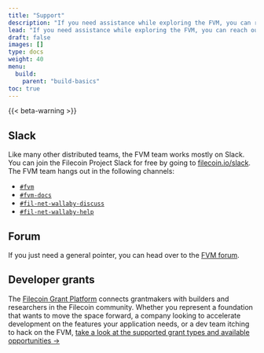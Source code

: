 ```yaml
---
title: "Support"
description: "If you need assistance while exploring the FVM, you can reach out to the team and community using the links on this page. Since the FVM project is still in it's early phases, you should expect these links to change over time."
lead: "If you need assistance while exploring the FVM, you can reach out to the team and community using the links on this page. Since the FVM project is still in it's early phases, you should expect these links to change over time."
draft: false
images: []
type: docs
weight: 40
menu:
  build:
    parent: "build-basics"
toc: true
---
```


{{< beta-warning >}}

## Slack

Like many other distributed teams, the FVM team works mostly on Slack. You can join the Filecoin Project Slack for free by going to [filecoin.io/slack](https://filecoin.io/slack/). The FVM team hangs out in the following channels:

- [`#fvm`](https://filecoinproject.slack.com/archives/C029MT4PQB1)
- [`#fvm-docs`](https://filecoinproject.slack.com/archives/C03MDFERKMJ)
- [`#fil-net-wallaby-discuss`](https://filecoinproject.slack.com/archives/C03KGBTJ0BY)
- [`#fil-net-wallaby-help`](https://filecoinproject.slack.com/archives/C03KGBVJCKG)

## Forum

If you just need a general pointer, you can head over to the [FVM forum](https://fvm-forum.filecoin.io).

## Developer grants

The [Filecoin Grant Platform](https://github.com/filecoin-project/devgrants) connects grantmakers with builders and researchers in the Filecoin community. Whether you represent a foundation that wants to move the space forward, a company looking to accelerate development on the features your application needs, or a dev team itching to hack on the FVM, [take a look at the supported grant types and available opportunities →](https://github.com/filecoin-project/devgrants)
